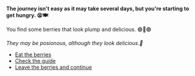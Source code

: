 **The journey isn't easy as it may take several days, but you're starting to get hungry. 😫🍽️**

You find some berries that look plump and delicious. 🟣🍇🟣

*They may be posionous, although they look delicious.🤔*

- [ Eat the berries](3-A.md)
- [ Check the guide](3-B.md)
- [ Leave the berries and continue](3-C.md)